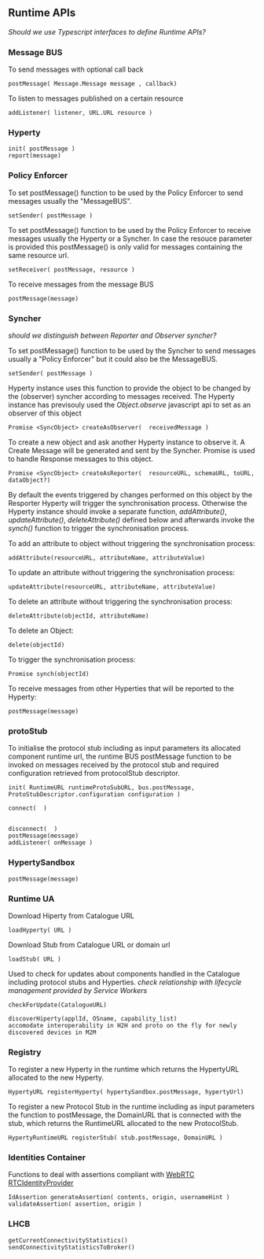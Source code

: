 ## Runtime APIs

*Should we use Typescript interfaces to define Runtime APIs?*

### Message BUS

To send messages with optional call back

    postMessage( Message.Message message , callback)

To listen to messages published on a certain resource

    addListener( listener, URL.URL resource )
    
### Hyperty

    init( postMessage )
    report(message)

### Policy Enforcer

To set postMessage() function to be used by the Policy Enforcer to send messages usually the "MessageBUS". 

    setSender( postMessage )
    
To set postMessage() function to be used by the Policy Enforcer to receive messages usually the Hyperty or a Syncher. In case the resouce parameter is provided this postMessage() is only valid for messages containing the same resource url.

    setReceiver( postMessage, resource )

To receive messages from the message BUS

    postMessage(message)

### Syncher

*should we distinguish between Reporter and Observer syncher?*

To set postMessage() function to be used by the Syncher to send messages usually a "Policy Enforcer" but it could also be the MessageBUS. 

    setSender( postMessage )

Hyperty instance uses this function to provide the object to be changed by the (observer) syncher according to messages received. The Hyperty instance has previsouly used the *Object.observe* javascript api to set as an observer of this object

    Promise <SyncObject> createAsObserver(  receivedMessage )

To create a new object and ask another Hyperty instance to observe it. A Create Message will be generated and sent by the Syncher. Promise is used to handle Response messages to this object. 

    Promise <SyncObject> createAsReporter(  resourceURL, schemaURL, toURL, dataObject?)
    
By default the events triggered by changes performed on this object by the Resporter Hyperty will trigger the synchronisation process. Otherwise the Hyperty instance should invoke a separate function, *addAttribute()*, *updateAttribute()*, *deleteAttribute()* defined below and afterwards invoke the *synch()* function to trigger the synchronisation process.

To add an attribute to object without triggering the synchronisation process:

    addAttribute(resourceURL, attributeName, attributeValue)

To update an attribute without triggering the synchronisation process:

    updateAttribute(resourceURL, attributeName, attributeValue)

To delete an attribute without triggering the synchronisation process:

    deleteAttribute(objectId, attributeName)

To delete an Object:

    delete(objectId)
    
To trigger the synchronisation process:

    Promise synch(objectId)

To receive messages from other Hyperties that will be reported to the Hyperty:

    postMessage(message)

### protoStub

To initialise the protocol stub including as input parameters its allocated component runtime url, the runtime BUS postMessage function to be invoked on messages received by the protocol stub and required configuration retrieved from protocolStub descriptor.

    init( RuntimeURL runtimeProtoSubURL, bus.postMessage, ProtoStubDescriptor.configuration configuration )
    
    connect(  )
    
    
    disconnect(  )
    postMessage(message)
    addListener( onMessage )

### HypertySandbox

    postMessage(message)

### Runtime UA

Download Hiperty from Catalogue URL

    loadHyperty( URL )
 
Download Stub from Catalogue URL or domain url

    loadStub( URL )

Used to check for updates about components handled in the Catalogue including protocol stubs and Hyperties. *check relationship with lifecycle management provided by Service Workers*

    checkForUpdate(CatalogueURL)
    
    discoverHiperty(applId, OSname, capability_list) 
    accomodate interoperability in H2H and proto on the fly for newly discovered devices in M2M
    
     
### Registry

To register a new Hyperty in the runtime which returns the HypertyURL allocated to the new Hyperty.

    HypertyURL registerHyperty( hypertySandbox.postMessage, hypertyUrl)
    
To register a new Protocol Stub in the runtime including as input parameters the function to postMessage, the DomainURL that is connected with the stub, which returns the RuntimeURL allocated to the new ProtocolStub.

    HypertyRuntimeURL registerStub( stub.postMessage, DomainURL )

### Identities Container

Functions to deal with assertions compliant with [WebRTC RTCIdentityProvider](http://w3c.github.io/webrtc-pc/#identity-provider-interaction)

    IdAssertion generateAssertion( contents, origin, usernameHint )
    validateAssertion( assertion, origin )

### LHCB

    getCurrentConnectivityStatistics()
    sendConnectivityStatisticsToBroker()
    
